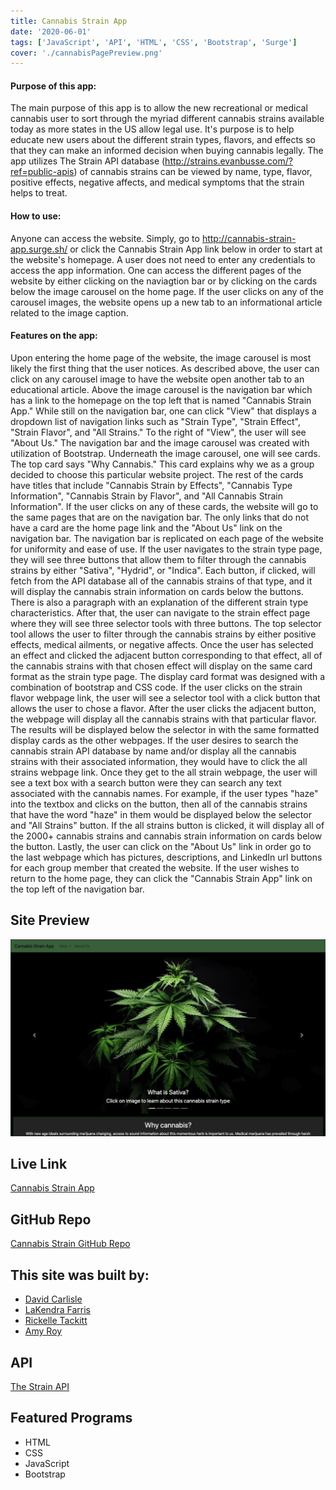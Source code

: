 ```yaml
---
title: Cannabis Strain App
date: '2020-06-01'
tags: ['JavaScript', 'API', 'HTML', 'CSS', 'Bootstrap', 'Surge']
cover: './cannabisPagePreview.png'
---
```


#### Purpose of this app:

The main purpose of this app is to allow the new recreational or medical cannabis user to sort through the myriad different cannabis strains available today as more states in the US allow legal use. It's purpose is to help educate new users about the different strain types, flavors, and effects so that they can make an informed decision when buying cannabis legally. The app utilizes The Strain API database (http://strains.evanbusse.com/?ref=public-apis) of cannabis strains can be viewed by name, type, flavor, positive effects, negative affects, and medical symptoms that the strain helps to treat.

#### How to use:

Anyone can access the website. Simply, go to http://cannabis-strain-app.surge.sh/ or click the Cannabis Strain App link below in order to start at the website's homepage. A user does not need to enter any credentials to access the app information. One can access the different pages of the website by either clicking on the naviagtion bar or by clicking on the cards below the image carousel on the home page. If the user clicks on any of the carousel images, the website opens up a new tab to an informational article related to the image caption.

#### Features on the app:

Upon entering the home page of the website, the image carousel is most likely the first thing that the user notices. As described above, the user can click on any carousel image to have the website open another tab to an educational article. Above the image carousel is the navigation bar which has a link to the homepage on the top left that is named "Cannabis Strain App." While still on the navigation bar, one can click "View" that displays a dropdown list of navigation links such as "Strain Type", "Strain Effect", "Strain Flavor", and "All Strains." To the right of "View", the user will see "About Us." The navigation bar and the image carousel was created with utilization of Bootstrap. Underneath the image carousel, one will see cards. The top card says "Why Cannabis." This card explains why we as a group decided to choose this particular website project. The rest of the cards have titles that include "Cannabis Strain by Effects", "Cannabis Type Information", "Cannabis Strain by Flavor", and "All Cannabis Strain Information". If the user clicks on any of these cards, the website will go to the same pages that are on the navigation bar. The only links that do not have a card are the home page link and the "About Us" link on the navigation bar. The navigation bar is replicated on each page of the website for uniformity and ease of use. If the user navigates to the strain type page, they will see three buttons that allow them to filter through the cannabis strains by either "Sativa", "Hydrid", or "Indica". Each button, if clicked, will fetch from the API database all of the cannabis strains of that type, and it will display the cannabis strain information on cards below the buttons. There is also a paragraph with an explanation of the different strain type characteristics. After that, the user can navigate to the strain effect page where they will see three selector tools with three buttons. The top selector tool allows the user to filter through the cannabis strains by either positive effects, medical ailments, or negative affects. Once the user has selected an effect and clicked the adjacent button corresponding to that effect, all of the cannabis strains with that chosen effect will display on the same card format as the strain type page. The display card format was designed with a combination of bootstrap and CSS code. If the user clicks on the strain flavor webpage link, the user will see a selector tool with a click button that allows the user to chose a flavor. After the user clicks the adjacent button, the webpage will display all the cannabis strains with that particular flavor. The results will be displayed below the selector in with the same formatted display cards as the other webpages. If the user desires to search the cannabis strain API database by name and/or display all the cannabis strains with their associated information, they would have to click the all strains webpage link. Once they get to the all strain webpage, the user will see a text box with a search button were they can search any text associated with the cannabis names. For example, if the user types "haze" into the textbox and clicks on the button, then all of the cannabis strains that have the word "haze" in them would be displayed below the selector and "All Strains" button. If the all strains button is clicked, it will display all of the 2000+ cannabis strains and cannabis strain information on cards below the button. Lastly, the user can click on the "About Us" link in order go to the last webpage which has pictures, descriptions, and LinkedIn url buttons for each group member that created the website. If the user wishes to return to the home page, they can click the "Cannabis Strain App" link on the top left of the navigation bar.

## Site Preview

<img src="./cannabisPagePreview.png" alt="Home Page Preview">

## Live Link

<a href="http://cannabis-strain-app.surge.sh/" target="_blank">Cannabis Strain App</a>

## GitHub Repo

<a href="https://github.com/MeerKatnip/Cannabis-Strain/tree/master/API%20Webpage/API%20Project" target="_blank">Cannabis Strain GitHub Repo</a>

## This site was built by:

- <a href="https://github.com/dbc257" target="_blank">David Carlisle</a>
- <a href="https://github.com/Lakendrafarris" target="_blank">LaKendra Farris</a>
- <a href="https://github.com/RickelleDawn" target="_blank">Rickelle Tackitt</a>
- <a href="https://github.com/MeerKatnip" target="_blank">Amy Roy</a>

## API

<a href="https://strains.evanbusse.com/" target="_blank">The Strain API</a>

## Featured Programs

- HTML
- CSS
- JavaScript
- Bootstrap
